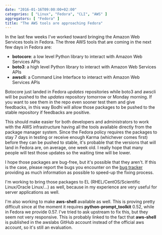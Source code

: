 ```yaml
---
date: "2016-01-16T09:00:00+02:00"
categories: [ "Linux", "Fedora", "CLI", "AWS" ]
aggregators: [ "Fedora" ]
title: "The AWS tools are approaching Fedora"
---
```

In the last few weeks I've worked toward bringing the Amazon Web Services tools in Fedora. The three AWS tools that are coming in the next few days in Fedora are:

* **botocore**: a low level Python library to interact with Amazon Web Services APIs
* **boto3**: a high level Python library to interact with Amazon Web Services APIs
* **awscli**: a Command Line Interface to interact with Amazon Web Services APIs

Botocore just landed in Fedora *updates* repositories while boto3 and awscli will be pushed to the *updates* repository tomorrow or Monday morning.
If you want to see them in the repo even sooner test them and give feedbacks, in this way Bodhi will allow those packages to be pushed to the stable repository if feedbacks are positive.

This should make easier for both developers and administrators to work with the AWS infrastructure having all the tools available directly from the package manager system.
Since the Fedora policy requires the packages to stay 7 days in testing or receive enough Karma (whichever comes first) before they can be pushed to stable, it's probable that the versions that will land in Fedora are, on average, one week old.
I really hope that many people will test those updates so the waiting time will be lower.

I hope those packages are bug-free, but it's possible that they aren't.
If this is the case, please report the bugs you encounter on the [bug tracker](https://bugzilla.redhat.com/) providing as much information as possible to speed-up the fixing process.

I'm working to bring those packages to EL (RHEL/CentOS/Scientific Linux/Oracle Linux/...) as well, because in my experience are very useful for server applications as well.

I'm also working to make **aws-shell** available as well.
This is proving pretty difficult since at the moment it requires **python-prompt_toolkit** 0.52, while in Fedora we provide 0.57.
I've tried to ask upstream to fix this, but they seem not very responsive.
This is probably linked to the fact that **aws-shell** is published in the awslabs GitHub account instead of the official aws account, so it's still an evaluation.
